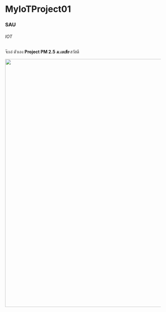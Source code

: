 # MyIoTProject01
### SAU
###### IOT
จ๊ะเอ๋ ตัวเอง
**Project PM 2.5 *ม.เอเชีย*** สวัสดี

<img src="https://i.ibb.co/93YyyCy/sddefault.jpg" width="800">
